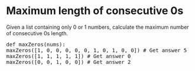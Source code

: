 # Maximum length of consecutive 0s
Given a list containing only 0 or 1 numbers, calculate the maximum number of consecutive 0s length.
<pre>
def maxZeros(nums):
maxZeros([1, 0, 0, 0, 0, 0, 1, 0, 1, 0, 0]) # Get answer 5
maxZeros([1, 1, 1, 1, 1]) # Get answer 0
maxZeros([0, 0, 1, 0, 0]) # Get answer 2
</pre>
